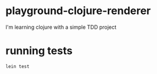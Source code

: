 # playground-clojure-renderer
I'm learning clojure with a simple TDD project

# running tests

```sh
lein test
```
